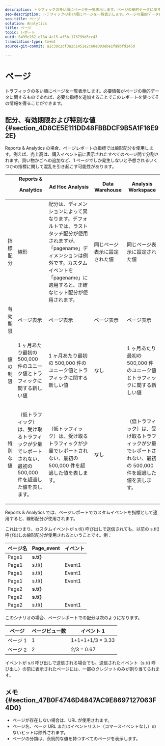 ```yaml
---
description: トラフィックの多い順にページを一覧表示します。ページの量的データに関するものであれば、必要な指標を追加することでこのレポートを使ってその情報を得ることができます。
seo-description: トラフィックの多い順にページを一覧表示します。ページの量的データに関するものであれば、必要な指標を追加することでこのレポートを使ってその情報を得ることができます。
seo-title: ページ
solution: Analytics
title: ページ
topic: レポート
uuid: 6435e262-e734-4c15-af5b-173799d5cc43
translation-type: tm+mt
source-git-commit: a2c38c2cf3a2c1451e2c60e003ebe1fa9bfd145d

---
```



# ページ

トラフィックの多い順にページを一覧表示します。必要情報がページの量的データに関するものであれば、必要な指標を追加することでこのレポートを使ってその情報を得ることができます。

## 配分、有効期限および特別な値 {#section_4D8CE5E111DD48FBBDCF9B5A1F16E92E}

Reports &amp; Analytics の場合、ページレポートの指標では線形配分を使用します。例えば、売上高は、購入イベント前に表示されたすべてのページ間で分割されます。買い物かごへの追加など、1 ページでしか発生しないと予想されるいくつかの指標に関して混乱を引き起こす可能性があります。

<table id="table_EC7423532C7E44DE97B7FC0321585A2B"> 
 <thead> 
  <tr> 
   <th colname="col1" class="entry"> </th> 
   <th colname="col2" class="entry">Reports &amp;  <p>Analytics </p> </th> 
   <th colname="col3" class="entry"> Ad Hoc Analysis </th> 
   <th colname="col4" class="entry"> Data Warehouse </th> 
   <th colname="col5" class="entry"> Analysis Workspace </th> 
  </tr>
 </thead>
 <tbody> 
  <tr> 
   <td colname="col1"> 指標配分 </td> 
   <td colname="col2"> 線形 </td> 
   <td colname="col3"> 配分は、ディメンションによって異なります。デフォルトでは、ラストタッチ配分が使用されますが、「pagename」ディメンションは例外です。カスタムイベントを「pagename」に適用すると、正確なヒット配分が使用されます。 </td> 
   <td colname="col4"> <p>同じページ表示に設定された値 </p> </td> 
   <td colname="col5"> <p>同じページ表示に設定された値 </p> </td> 
  </tr> 
  <tr> 
   <td colname="col1"> 有効期限 </td> 
   <td colname="col2"> ページ表示 </td> 
   <td colname="col3"> ページ表示 </td> 
   <td colname="col4"> ページ表示 </td> 
   <td colname="col5"> ページ表示 </td> 
  </tr> 
  <tr> 
   <td colname="col1"> 値の制限 </td> 
   <td colname="col2"> <p>1 ヶ月あたり最初の 500,000 件のユニーク値とトラフィックに関する新しい値 </p> </td> 
   <td colname="col3"> <p>1 ヶ月あたり最初の 500,000 件のユニーク値とトラフィックに関する新しい値 </p> </td> 
   <td colname="col4"> なし </td> 
   <td colname="col5"> <p>1 ヶ月あたり最初の 500,000 件のユニーク値とトラフィックに関する新しい値 </p> </td> 
  </tr> 
  <tr> 
   <td colname="col1"> 特別な値 </td> 
   <td colname="col2"> <p>（低トラフィック）は、受け取るトラフィックが少量でレポートされない、最初の 500,000 件を超過した値を表します。 </p> </td> 
   <td colname="col3"> <p>（低トラフィック）は、受け取るトラフィックが少量でレポートされない、最初の 500,000 件を超過した値を表します。 </p> </td> 
   <td colname="col4"> なし </td> 
   <td colname="col5"> <p>（低トラフィック）は、受け取るトラフィックが少量でレポートされない、最初の 500,000 件を超過した値を表します。 </p> </td> 
  </tr> 
 </tbody> 
</table>

Reports &amp; Analytics では、ページレポートでカスタムイベントを指標として適用すると、線形配分が使用されます。

これはつまり、カスタムイベントが s.tl() 呼び出しで送信されても、以前の s.tl() 呼び出しの線形配分が使用されるということです。例：

| ページ名 | Page_event | イベント |
|---|---|---|
| Page1 | **s.t()** |  |
| Page1 | s.tl() | Event1 |
| Page1 | s.tl() | Event1 |
| Page1 | s.tl() | Event1 |
| Page2 | **s.t()** |  |
| Page2 | **s.t()** |  |
| Page2 | s.tl() | Event1 |

このシナリオの場合、ページレポートでの配分は次のようになります。

| ページ | ページビュー数 | イベント 1 |
|---|---|---|
| ページ 1 | 1 | 1+1+1+1/3 = 3.33 |
| ページ 2 | 2 | 2/3 = 0.67 |

イベントが s.tl 呼び出しで送信される場合でも、送信されたイベント（s.t() 呼び出し）の前に表示されたページには、一部のクレジットのみが割り当てられます。

## メモ {#section_47B0F4746D4847AC9E8697127063F4D0}

* ページが存在しない場合は、URL が使用されます。
* ページ名、ページ URL またはイベントリスト（コマースイベントなし）のないヒットは除外されます。
* ページの分類は、永続的な値を持つすべてのページを表示します。


